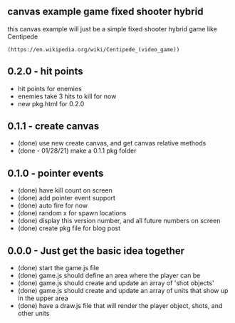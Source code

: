 ## canvas example game fixed shooter hybrid

this canvas example will just be a simple fixed shooter hybrid game like Centipede 

```
(https://en.wikipedia.org/wiki/Centipede_(video_game))
```

## 0.2.0 - hit points
* hit points for enemies
* enemies take 3 hits to kill for now
* new pkg.html for 0.2.0

## 0.1.1 - create canvas
* (done) use new create canvas, and get canvas relative methods
* (done - 01/28/21) make a 0.1.1 pkg folder

## 0.1.0 - pointer events
* (done) have kill count on screen
* (done) add pointer event support
* (done) auto fire for now
* (done) random x for spawn locations
* (done) display this version number, and all future numbers on screen
* (done) create pkg file for blog post

## 0.0.0 - Just get the basic idea together
* (done) start the game.js file
* (done) game.js should define an area where the player can be
* (done) game.js should create and update an array of 'shot objects'
* (done) game.js should create and update an array of units that show up in the upper area
* (done) have a draw.js file that will render the player object, shots, and other units